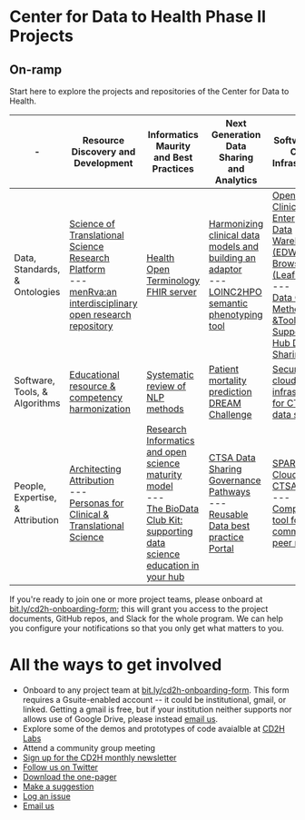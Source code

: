 # Center for Data to Health Phase II Projects
## On-ramp

Start here to explore the projects and repositories of the Center for Data to Health.

| - | Resource Discovery and Development | Informatics Maurity and Best Practices | Next Generation<br>Data Sharing <br>and Analytics | Software and Cloud Infrastructure
-----|------|-----------|------------|-----------
Data, Standards, & Ontologies| [Science of Translational Science Research Platform](https://github.com/data2health/scits-platform)<br>---<br> [menRva:an interdisciplinary open research repository](https://github.com/data2health/menRva) | [Health Open Terminology FHIR server](https://github.com/HOT-FHIR) | [Harmonizing clinical data models and building an adaptor](https://github.com/data2health/data-harmonization)<br>---<br>[LOINC2HPO semantic phenotyping tool](https://github.com/data2health/ehr2HPO.prj)|[Open Source Clinical Enterprise Data Warehouse (EDW) Data Browser (Leaf)](https://github.com/data2health/leaf-edw)<br>---<br>[Data Quality Methods &Tools to Support CTSA Hub Data Sharing](https://github.com/data2health/data-quality)
Software, Tools, & Algorithms|[Educational resource & competency harmonization](https://github.com/data2health/edu-harmonization) | [Systematic review of NLP methods](https://github.com/data2health/nlp-review)|[Patient mortality prediction DREAM Challenge](https://github.com/data2health/DREAM-Challenge)|[Secure cloud-based infrastructure for CTSA hub data sharing](https://github.com/data2health/cloud-sharing)
People, Expertise, & Attribution |[Architecting Attribution](https://github.com/data2health/architecting_attribution)<br>---<br>[Personas for Clinical & Translational Science](https://github.com/data2health/CTS-Personas)|[Research Informatics and open science maturity model](https://github.com/data2health/maturity-model)<br>---<br>[The BioData Club Kit: supporting data science education in your hub](https://github.com/data2health/biodataclubkit)|[CTSA Data Sharing Governance Pathways](https://github.com/data2health/governance-pathways)<br>---<br>[Reusable Data best practice Portal](https://github.com/data2health/rdp-portal)|[SPARC in the Cloud for CTSA Hubs]()<br>---<br>[Competitions tool for CTSA community peer review](https://github.com/data2health/competitions-project)

If you're ready to join one or more project teams, please onboard at [bit.ly/cd2h-onboarding-form](bit.ly/cd2h-onboarding-form); this will grant you access to the project documents, GitHub repos, and Slack for the whole program. We can help you configure your notifications so that you only get what matters to you.

# All the ways to get involved
- Onboard to any project team at [bit.ly/cd2h-onboarding-form](https://forms.gle/y5jFprBN1wL46sTGA). This form requires a Gsuite-enabled account -- it could be institutional, gmail, or linked. Getting a gmail is free, but if your institution neither supports nor allows use of Google Drive, please instead [email us](mailto:data2health+onboarding@gmail.com).
- Explore some of the demos and prototypes of code avaialble at [CD2H Labs](http://labs.cd2h.org)
- Attend a community group meeting
- [Sign up for the CD2H monthly newsletter](https://goo.gl/forms/rRfPbbZOTmvfOFdr2)
- [Follow us on Twitter](https://twitter.com/data2health)
- [Download the one-pager](https://github.com/data2health/roadmap/raw/master/CD2H_QuickFacts_2019-02-28d.pdf)
- [Make a suggestion](https://goo.gl/forms/WXmvqcPucVR68xMf2)
- [Log an issue](https://github.com/data2health/roadmap/issues/new)
- [Email us](mailto:data2health@gmail.com)

